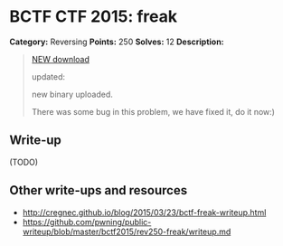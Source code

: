 # BCTF CTF 2015: freak

**Category:** Reversing
**Points:** 250
**Solves:** 12
**Description:** 

> [NEW download](freak.v1-d4bc8c1a0926dc0ef30a63859fe3b52a.exe.xz)
> 
> updated:
> 
> new binary uploaded.
> 
> There was some bug in this problem, we have fixed it, do it now:)

## Write-up

(TODO)

## Other write-ups and resources

* <http://cregnec.github.io/blog/2015/03/23/bctf-freak-writeup.html>
* <https://github.com/pwning/public-writeup/blob/master/bctf2015/rev250-freak/writeup.md>